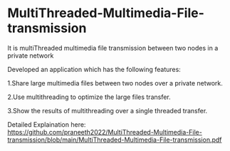 # MultiThreaded-Multimedia-File-transmission

It is multiThreaded multimedia file transmission between two nodes in a private network

Developed an application which has the following features: 

1.Share large multimedia files between two nodes over a private network.

2.Use multithreading to optimize the large files transfer. 

3.Show the results of multithreading over a single threaded transfer.

Detailed Explaination here: https://github.com/praneeth2022/MultiThreaded-Multimedia-File-transmission/blob/main/MultiThreaded-Multimedia-File-transmission.pdf



